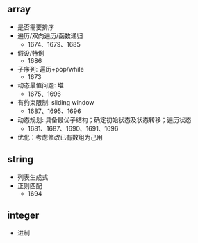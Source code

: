 ## array
- 是否需要排序
- 遍历/双向遍历/函数递归
    - 1674、1679、1685
- 假设/特例
    - 1686
- 子序列: 遍历+pop/while
    - 1673
- 动态最值问题: 堆
    - 1675、1696
- 有约束限制: sliding window
    - 1687、1695、1696
- 动态规划: 具备最优子结构；确定初始状态及状态转移；遍历状态
    - 1681、1687、1690、1691、1696
- 优化：考虑修改已有数组为己用

## string
- 列表生成式
- 正则匹配
    - 1694

## integer
- 进制